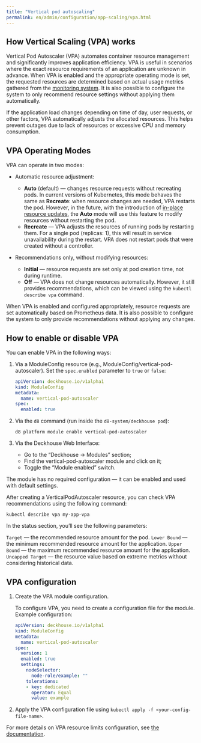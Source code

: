 ```yaml
---
title: "Vertical pod autoscaling"
permalink: en/admin/configuration/app-scaling/vpa.html
---
```


## How Vertical Scaling (VPA) works

Vertical Pod Autoscaler (VPA) automates container resource management and significantly improves application efficiency. VPA is useful in scenarios where the exact resource requirements of an application are unknown in advance. When VPA is enabled and the appropriate operating mode is set, the requested resources are determined based on actual usage metrics gathered from the [monitoring system](#link-to-monitoring-section). It is also possible to configure the system to only recommend resource settings without applying them automatically.

If the application load changes depending on time of day, user requests, or other factors, VPA automatically adjusts the allocated resources. This helps prevent outages due to lack of resources or excessive CPU and memory consumption.

## VPA Operating Modes

VPA can operate in two modes:

- Automatic resource adjustment:
  - **Auto** (default) — changes resource requests without recreating pods. In current versions of Kubernetes, this mode behaves the same as **Recreate**: when resource changes are needed, VPA restarts the pod. However, in the future, with the introduction of [in-place resource updates](https://github.com/kubernetes/design-proposals-archive/blob/main/autoscaling/vertical-pod-autoscaler.md#in-place-updates), the **Auto** mode will use this feature to modify resources without restarting the pod.
  - **Recreate** — VPA adjusts the resources of running pods by restarting them. For a single pod (replicas: 1), this will result in service unavailability during the restart. VPA does not restart pods that were created without a controller.

- Recommendations only, without modifying resources:
  - **Initial** — resource requests are set only at pod creation time, not during runtime.
  - **Off** — VPA does not change resources automatically. However, it still provides recommendations, which can be viewed using the `kubectl describe vpa` command.

When VPA is enabled and configured appropriately, resource requests are set automatically based on Prometheus data. It is also possible to configure the system to only provide recommendations without applying any changes.

## How to enable or disable VPA

You can enable VPA in the following ways:

1. Via a ModuleConfig resource (e.g., ModuleConfig/vertical-pod-autoscaler). Set the `spec.enabled` parameter to `true` or `false`:

   ```yaml
   apiVersion: deckhouse.io/v1alpha1
   kind: ModuleConfig
   metadata:
     name: vertical-pod-autoscaler
   spec:
     enabled: true
   ```

1. Via the `d8` command (run inside the `d8-system/deckhouse pod`):

   ```console
   d8 platform module enable vertical-pod-autoscaler
   ```

1. Via the Deckhouse Web Interface:

   - Go to the “Deckhouse → Modules” section;
   - Find the vertical-pod-autoscaler module and click on it;
   - Toggle the “Module enabled” switch.

The module has no required configuration — it can be enabled and used with default settings.

After creating a VerticalPodAutoscaler resource, you can check VPA recommendations using the following command:

```console
kubectl describe vpa my-app-vpa
```

In the status section, you’ll see the following parameters:

`Target` — the recommended resource amount for the pod.
`Lower Bound` — the minimum recommended resource amount for the application.
`Upper Bound` — the maximum recommended resource amount for the application.
`Uncapped Target` — the resource value based on extreme metrics without considering historical data.

## VPA configuration

1. Create the VPA module configuration.

   To configure VPA, you need to create a configuration file for the module. Example configuration:

   ```yaml
   apiVersion: deckhouse.io/v1alpha1
   kind: ModuleConfig
   metadata:
     name: vertical-pod-autoscaler
   spec:
     version: 1
     enabled: true
     settings:
       nodeSelector:
         node-role/example: ""
       tolerations:
       - key: dedicated
         operator: Equal
         value: example
    ```

1. Apply the VPA configuration file using `kubectl apply -f <your-config-file-name>`.

For more details on VPA resource limits configuration, see [the documentation](../../../user/configuration/app-scaling/vpa.html#how-vpa-interacts-with-limits).
